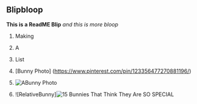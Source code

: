 ## Blipbloop 

**This is a ReadME Blip**
_and this is more bloop_

1. Making
2. A
3. List

4. [Bunny Photo] (https://www.pinterest.com/pin/123356477270881196/)
5. ![ABunny Photo](https://www.pinterest.com/pin/123356477270881196/)
6. ![RelativeBunny]![15 Bunnies That Think They Are SO SPECIAL](https://github.com/Kenzie-Nice/Web-Design-Homework/assets/157401036/f0a18b95-154e-4a7d-ada1-e4da60643b41)
